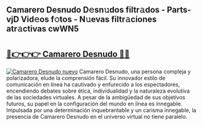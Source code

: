 ## Camarero Desnudo D𝚎sn𝚞dos filtr𝚊dos - Parts-vjD Vid𝚎os f𝚘tos - N𝚞evas filtr𝚊ciones atr𝚊ctivas cwWN5

# <h2><a href="http://mba2vv1.tromn.icu/?c=Camarero+Desnudo">🔗👉👉👉 Camarero Desnudo 🔗🔗</a></h2>

[![Camarero Desnudo nuevo](https://i.imgur.com/pEAQMta.gif)](http://mba2vv1.tromn.icu/?c=Camarero+Desnudo)
Camarero Desnudo, una persona compleja y polarizadora, elude la comprensión fácil. Su innovador estilo de comunicación en línea ha cautivado y enfurecido a los espectadores, encendiendo debates sobre ética, individualidad y la naturaleza evolutiva de las sociedades virtuales. A pesar de la ambigüedad de sus objetivos futuros, su papel en la configuración del mundo en línea es innegable. Impulsada por una determinación inquebrantable y un carisma innegable, la presencia de Camarero Desnudo en el universo virtual no tiene paralelo.
